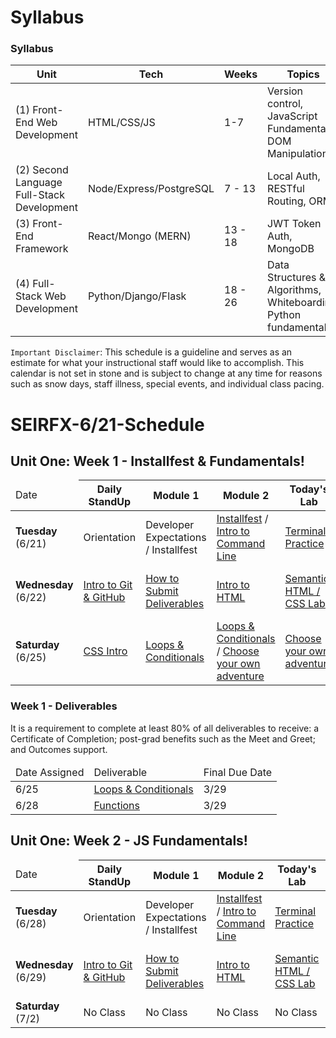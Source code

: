 # Syllabus

### Syllabus

| Unit                                       | Tech                    | Weeks   | Topics                                                           |
| ------------------------------------------ | ----------------------- | ------- | ---------------------------------------------------------------- |
| (1) Front-End Web Development              | HTML/CSS/JS             | 1-7     | Version control, JavaScript Fundamentals, DOM Manipulation       |
| (2) Second Language Full-Stack Development | Node/Express/PostgreSQL | 7 - 13  | Local Auth, RESTful Routing, ORMs                                |
| (3) Front-End Framework                    | React/Mongo (MERN)      | 13 - 18 | JWT Token Auth, MongoDB                                          |
| (4) Full-Stack Web Development             | Python/Django/Flask     | 18 - 26 | Data Structures & Algorithms, Whiteboarding, Python fundamentals |

`Important Disclaimer`: This schedule is a guideline and serves as an estimate for what your instructional staff would like to accomplish. This calendar is not set in stone and is subject to change at any time for reasons such as snow days, staff illness, special events, and individual class pacing.

# SEIRFX-6/21-Schedule 
## Unit One: Week 1 - Installfest & Fundamentals!

<table>
<thead>
<tr>
<td> Date </td>
<th>Daily StandUp</th>
<th>Module 1</th>
<th>Module 2</th>
<th>Today's Lab</th>
<th>IceBox</th>
</tr>
</thead>
<tbody>

<tr>
<td><strong>Tuesday</strong><br />(6/21)</td>
<td>Orientation</td>
<td>Developer Expectations / Installfest</td>
<td><a  href="https://git.generalassemb.ly/WC-SEI-322/intro-terminal](https://romebell.gitbook.io/seirfx-621/development-workflow/installfest)">Installfest</a> / <a  href="https://git.generalassemb.ly/WC-SEI-322/command-line-lab](https://romebell.gitbook.io/seirfx-621/development-workflow/01readme)">Intro to Command Line</a></td>
<td><a href="https://git.generalassemb.ly/WC-SEI-322/hw-unix-cli-practice">Terminal Practice</a></td>
<td> <a href="https://www.notion.so/seir-flex/VS-Code-e1288a7b64174f6588dd0b87755e4d24"> Lecture: VS Code</td>
</tr>

<tr>
<td><strong>Wednesday</strong><br />(6/22)</td>
<td><a  href="https://romebell.gitbook.io/seirfx-621/development-workflow/intro-git">Intro to Git & GitHub</a></td>
<td><a  href="https://romebell.gitbook.io/seirfx-621/development-workflow/how-to-submit-deliverables">How to Submit Deliverables</a></td>
<td><a  href="https://git.generalassemb.ly/WC-SEI-322/github">Intro to HTML</a></td>
<td><a  href="https://git.generalassemb.ly/WC-SEI-322/git-github-lab">Semantic HTML / CSS Lab </a></td>
<td>Js foundations and Github basics</td>
</tr>

<tr>
<td><strong>Saturday</strong><br />(6/25)</td>
<td><a  href="https://git.generalassemb.ly/WC-SEI-322/css-selector-basics">CSS Intro </a></td>
<td><a  href="https://git.generalassemb.ly/WC-SEI-322/conditionals-and-loops">Loops & Conditionals </a></td>
<td><a  href="https://git.generalassemb.ly/WC-SEI-322/conditionals-and-loops">Loops & Conditionals </a>/ <a href="https://git.generalassemb.ly/WC-SEI-322/Choose-your-own-adventure">Choose your own adventure</a></td>
<td><a href="https://git.generalassemb.ly/WC-SEI-322/Choose-your-own-adventure">Choose your own adventure</a></td>
<td>Control flow and Arrays</td>
</tr>

</table>

### Week 1 - Deliverables

<p>It is a requirement to complete at least 80% of all deliverables to receive: a Certificate of Completion; post-grad benefits such as the Meet and Greet; and Outcomes support.</p>
<table>
<thead>
<tr><td>Date Assigned</td>
<td>Deliverable</td>
<td>Final Due Date</td>
</tr>
</thead>
<tbody>

<tr><td>6/25</td>
<td><a href="https://git.generalassemb.ly/WC-SEI-322/HW-Loops-Conditionals">Loops & Conditionals</a></td>
<td>3/29</td>
</tr>
<tr><td>6/28</td>
<td><a href="https://git.generalassemb.ly/WC-SEI-322/functions-scope-hw">Functions</a></td>
<td>3/29</td>
</tr>

</table>

## Unit One: Week 2 - JS Fundamentals!

<table>
<thead>
<tr>
<td> Date </td>
<th>Daily StandUp</th>
<th>Module 1</th>
<th>Module 2</th>
<th>Today's Lab</th>
<th>IceBox</th>
</tr>
</thead>
<tbody>

<tr>
<td><strong>Tuesday</strong><br />(6/28)</td>
<td>Orientation</td>
<td>Developer Expectations / Installfest</td>
<td><a  href="https://git.generalassemb.ly/WC-SEI-322/intro-terminal](https://romebell.gitbook.io/seirfx-621/development-workflow/installfest)">Installfest</a> / <a  href="https://git.generalassemb.ly/WC-SEI-322/command-line-lab](https://romebell.gitbook.io/seirfx-621/development-workflow/01readme)">Intro to Command Line</a></td>
<td><a href="https://git.generalassemb.ly/WC-SEI-322/hw-unix-cli-practice">Terminal Practice</a></td>
<td> <a href="https://www.notion.so/seir-flex/VS-Code-e1288a7b64174f6588dd0b87755e4d24"> Lecture: VS Code</td>
</tr>

<tr>
<td><strong>Wednesday</strong><br />(6/29)</td>
<td><a  href="https://romebell.gitbook.io/seirfx-621/development-workflow/intro-git">Intro to Git & GitHub</a></td>
<td><a  href="https://romebell.gitbook.io/seirfx-621/development-workflow/how-to-submit-deliverables">How to Submit Deliverables</a></td>
<td><a  href="https://git.generalassemb.ly/WC-SEI-322/github">Intro to HTML</a></td>
<td><a  href="https://git.generalassemb.ly/WC-SEI-322/git-github-lab">Semantic HTML / CSS Lab </a></td>
<td>Js foundations and Github basics</td>
</tr>

<tr>
<td><strong>Saturday</strong><br />(7/2)</td>
<td>No Class</td>
<td>No Class</td>
<td>No Class</td>
<td>No Class</td>
<td>No Classs</td>
</tr>

</table>
